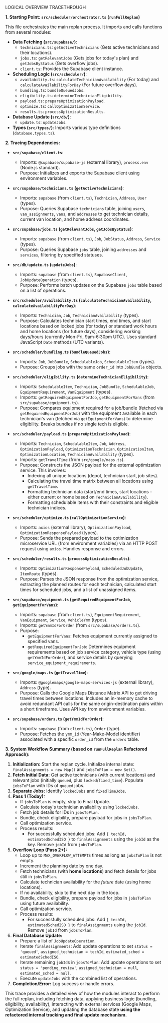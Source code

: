 LOGICAL OVERVIEW TRACETHROUGH

**1. Starting Point: `src/scheduler/orchestrator.ts` (`runFullReplan`)**

This file orchestrates the main replan process. It imports and calls functions from several modules:

*   **Data Fetching (`src/supabase/`)**:
    *   `technicians.ts`: `getActiveTechnicians` (Gets active technicians and their locations).
    *   `jobs.ts`: `getRelevantJobs` (Gets jobs for today's plan) and `getJobsByStatus` (Gets overflow jobs).
    *   `client.ts`: Provides the Supabase client instance.
*   **Scheduling Logic (`src/scheduler/`)**:
    *   `availability.ts`: `calculateTechnicianAvailability` (For today) and `calculateAvailabilityForDay` (For future overflow days).
    *   `bundling.ts`: `bundleQueuedJobs`.
    *   `eligibility.ts`: `determineTechnicianEligibility`.
    *   `payload.ts`: `prepareOptimizationPayload`.
    *   `optimize.ts`: `callOptimizationService`.
    *   `results.ts`: `processOptimizationResults`.
*   **Database Update (`src/db/`)**:
    *   `update.ts`: `updateJobs`.
*   **Types (`src/types/`)**: Imports various type definitions (`database.types.ts`).



**2. Tracing Dependencies:**

*   **`src/supabase/client.ts`**:
    *   Imports: `@supabase/supabase-js` (external library), `process.env` (Node.js standard).
    *   Purpose: Initializes and exports the Supabase client using environment variables.

*   **`src/supabase/technicians.ts` (`getActiveTechnicians`)**:
    *   Imports: `supabase` (from `client.ts`), `Technician`, `Address`, `User` (types).
    *   Purpose: Queries Supabase `technicians` table, joining `users`, `van_assignments`, `vans`, and `addresses` to get technician details, current van location, and home address coordinates.

*   **`src/supabase/jobs.ts` (`getRelevantJobs`, `getJobsByStatus`)**:
    *   Imports: `supabase` (from `client.ts`), `Job`, `JobStatus`, `Address`, `Service` (types).
    *   Purpose: Queries Supabase `jobs` table, joining `addresses` and `services`, filtering by specified statuses.

*   **`src/db/update.ts` (`updateJobs`)**:
    *   Imports: `supabase` (from `client.ts`), `SupabaseClient`, `JobUpdateOperation` (types).
    *   Purpose: Performs batch updates on the Supabase `jobs` table based on a list of operations.

*   **`src/scheduler/availability.ts` (`calculateTechnicianAvailability`, `calculateAvailabilityForDay`)**:
    *   Imports: `Technician`, `Job`, `TechnicianAvailability` (types).
    *   Purpose: Calculates technician start times, end times, and start locations based on locked jobs (for today) or standard work hours and home locations (for future days), considering working days/hours (currently Mon-Fri, 9am-6:30pm UTC). Uses standard JavaScript `Date` methods (UTC variants).

*   **`src/scheduler/bundling.ts` (`bundleQueuedJobs`)**:
    *   Imports: `Job`, `JobBundle`, `SchedulableJob`, `SchedulableItem` (types).
    *   Purpose: Groups jobs with the same `order_id` into `JobBundle` objects.

*   **`src/scheduler/eligibility.ts` (`determineTechnicianEligibility`)**:
    *   Imports: `SchedulableItem`, `Technician`, `JobBundle`, `SchedulableJob`, `EquipmentRequirement`, `VanEquipment` (types).
    *   Imports: `getRequiredEquipmentForJob`, `getEquipmentForVans` (from `src/supabase/equipment.ts`).
    *   Purpose: Compares equipment required for a job/bundle (fetched via `getRequiredEquipmentForJob`) with the equipment available in each technician's van (fetched via `getEquipmentForVans`) to determine eligibility. Breaks bundles if no single tech is eligible.

*   **`src/scheduler/payload.ts` (`prepareOptimizationPayload`)**:
    *   Imports: `Technician`, `SchedulableItem`, `Job`, `Address`, `OptimizationPayload`, `OptimizationTechnician`, `OptimizationItem`, `OptimizationLocation`, `TechnicianAvailability` (types).
    *   Imports: `getTravelTime` (from `src/google/maps.ts`).
    *   Purpose: Constructs the JSON payload for the external optimization service. This involves:
        *   Indexing all unique locations (depot, technician start, job sites).
        *   Calculating the travel time matrix between all locations using `getTravelTime`.
        *   Formatting technician data (start/end times, start locations - either current or home based on `TechnicianAvailability`).
        *   Formatting schedulable items with their constraints and eligible technician indices.

*   **`src/scheduler/optimize.ts` (`callOptimizationService`)**:
    *   Imports: `axios` (external library), `OptimizationPayload`, `OptimizationResponsePayload` (types).
    *   Purpose: Sends the prepared payload to the optimization microservice URL (from environment variables) via an HTTP POST request using `axios`. Handles response and errors.

*   **`src/scheduler/results.ts` (`processOptimizationResults`)**:
    *   Imports: `OptimizationResponsePayload`, `ScheduledJobUpdate`, `ItemRoute` (types).
    *   Purpose: Parses the JSON response from the optimization service, extracting the planned routes for each technician, calculated start times for scheduled jobs, and a list of unassigned items.

*   **`src/supabase/equipment.ts` (`getRequiredEquipmentForJob`, `getEquipmentForVans`)**:
    *   Imports: `supabase` (from `client.ts`), `EquipmentRequirement`, `VanEquipment`, `Service`, `VehicleYmm` (types).
    *   Imports: `getYmmIdForOrder` (from `src/supabase/orders.ts`).
    *   Purpose:
        *   `getEquipmentForVans`: Fetches equipment currently assigned to specified vans.
        *   `getRequiredEquipmentForJob`: Determines equipment requirements based on job service category, vehicle type (using `getYmmIdForOrder`), and service details by querying `service_equipment_requirements`.

*   **`src/google/maps.ts` (`getTravelTime`)**:
    *   Imports: `@googlemaps/google-maps-services-js` (external library), `Address` (type).
    *   Purpose: Calls the Google Maps Distance Matrix API to get driving travel times between locations. Includes an in-memory cache to avoid redundant API calls for the same origin-destination pairs within a short timeframe. Uses API key from environment variables.

*   **`src/supabase/orders.ts` (`getYmmIdForOrder`)**:
    *   Imports: `supabase` (from `client.ts`), `Order` (type).
    *   Purpose: Fetches the `ymm_id` (Year-Make-Model identifier) associated with a specific `order_id` from the `orders` table.

**3. System Workflow Summary (based on `runFullReplan` Refactored Approach):**

1.  **Initialization:** Start the replan cycle. Initialize internal state: `finalAssignments = new Map()` and `jobsToPlan = new Set()`.
2.  **Fetch Initial Data:** Get active technicians (with current locations) and relevant jobs (initially `queued`, plus `locked`/`fixed_time`). Populate `jobsToPlan` with IDs of `queued` jobs.
3.  **Separate Jobs:** Identify `lockedJobs` and `fixedTimeJobs`.
4.  **Pass 1 (Today):**
    *   If `jobsToPlan` is empty, skip to Final Update.
    *   Calculate today's technician availability using `lockedJobs`.
    *   Fetch job details for IDs in `jobsToPlan`.
    *   Bundle, check eligibility, prepare payload for jobs in `jobsToPlan`.
    *   Call optimization service.
    *   Process results:
        *   For successfully scheduled jobs: Add `{ techId, estimatedSchedISO }` to `finalAssignments` using the `jobId` as the key. Remove `jobId` from `jobsToPlan`.
5.  **Overflow Loop (Pass 2+):**
    *   Loop up to `MAX_OVERFLOW_ATTEMPTS` times as long as `jobsToPlan` is not empty.
    *   Increment the planning date by one day.
    *   Fetch technicians (with **home locations**) and fetch details for jobs still in `jobsToPlan`.
    *   Calculate technician availability for the *future* date (using home locations).
    *   If no availability, skip to the next day in the loop.
    *   Bundle, check eligibility, prepare payload for jobs in `jobsToPlan` using future availability.
    *   Call optimization service.
    *   Process results:
        *   For successfully scheduled jobs: Add `{ techId, estimatedSchedISO }` to `finalAssignments` using the `jobId`. Remove `jobId` from `jobsToPlan`.
6.  **Final Database Update:**
    *   Prepare a list of `JobUpdateOperation`.
    *   Iterate `finalAssignments`: Add update operations to set `status = 'queued'`, `assigned_technician = techId`, `estimated_sched = estimatedSchedISO`.
    *   Iterate remaining `jobId`s in `jobsToPlan`: Add update operations to set `status = 'pending_review'`, `assigned_technician = null`, `estimated_sched = null`.
    *   Execute `updateJobs` with the combined list of operations.
7.  **Completion/Error:** Log success or handle errors.

This trace provides a detailed view of how the modules interact to perform the full replan, including fetching data, applying business logic (bundling, eligibility, availability), interacting with external services (Google Maps, Optimization Service), and updating the database state **using the refactored internal tracking and final update mechanism.**
